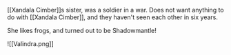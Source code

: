 [[Xandala Cimber]]s sister, was a soldier in a war. Does not want anything to do with [[Xandala Cimber]], and they haven't seen each other in six years.

She likes frogs, and turned out to be Shadowmantle!

![[Valindra.png]]